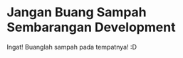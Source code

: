 Jangan Buang Sampah Sembarangan Development
===============================

Ingat! Buanglah sampah pada tempatnya! :D

